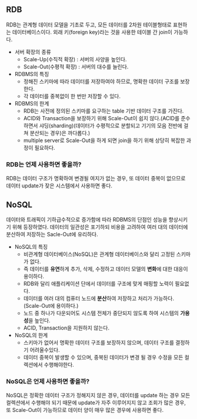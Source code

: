 ## RDB

RDB는 관계형 데이터 모델을 기초로 두고, 모든 데이터를 2차원 테이블형태로 표현하는 데이터베이스이다. 외래 키(foreign key)라는 것을 사용한 테이블 간 join이 가능하다.

- 서버 확장의 종류
  - Scale-Up(수직적 확장) : 서버의 사양을 높인다.
  - Scale-Out(수평적 확장) : 서버의 대수를 늘린다.
- RDBMS의 특징
  - 정해진 스키마에 따라 데이터를 저장하여야 하므로, 명확한 데이터 구조를 보장한다.
  - 각 데이터를 중복없이 한 번만 저장할 수 있다.
- RDBMS의 한계
  - RDB는 사전에 정의된 스키마를 요구하는 table 기반 데이터 구조를 가진다. 
  - ACID와 Transaction을 보장하기 위해 Scale-Out이 쉽지 않다.(ACID를 준수하면서 샤딩(sharding)(데이터가 수평적으로 분할되고 기기의 모음 전반에 걸쳐 분산되는 경우)은 까다롭다.)
  - multiple server로 Scale-Out을 하게 되면 join을 하기 위해 상당히 복잡한 과정이 필요하다.

### RDB는 언제 사용하면 좋을까?

RDB는 데이터 구조가 명확하여 변경될 여지가 없는 경우, 또 데이터 중복이 없으므로 데이터 update가 잦은 시스템에서 사용하면 좋다.

## NoSQL

데이터와 트래픽이 기하급수적으로 증가함에 따라 RDBMS의 단점인 성능을 향상시키기 위해 등장하였다. 데이터의 일관성은 포기하되 비용을 고려하여 여러 대의 데이터에 분산하여 저장하는 Sacle-Out에 유리하다.

- NoSQL의 특징
  - 비관계형 데이터베이스(NoSQL)은 관계형 데이터베이스와 달리 고정된 스키마가 없다.
  - 즉 데이터를 **유연**하게 추가, 삭제, 수정하고 데이터 모델의 **변화**에 대한 대응이 용이하다.
  - RDB와 달리 애플리케이션 단에서 데이터를 구조에 맞게 매핑할 노력이 필요없다.
  - 데이터를 여러 대의 컴퓨터 노드에 **분산**하여 저장하고 처리가 가능하다. (Scale-Out에 용이하다.)
  - 노드 중 하나가 다운되어도 시스템 전체가 중단되지 않도록 하여 시스템의 **가용성**을 높인다.
  - ACID, Transaction을 지원하지 않는다.
- NoSQL의 한계
  - 스키마가 없어서 명확한 데이터 구조를 보장하지 않으며, 데이터 구조를 결정하기 어려울수있다.
  - 데이터 중복이 발생할 수 있으며, 중복된 데이터가 변경 될 경우 수정을 모든 컬렉션에서 수행해야한다.

### NoSQL은 언제 사용하면 좋을까?

NoSQL은 정확한 데이터 구조가 정해지지 않은 경우, 데이터를 update 하는 경우 모든 컬렉션에서 수행해야 되기 때문에 update가 자주 이루어지지 않고 조회가 많은 경우, 또 Scale-Out이 가능하므로 데이터 양이 매우 많은 경우에 사용하면 좋다.

